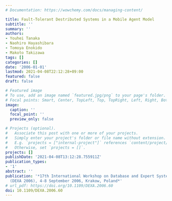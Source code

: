 ```yaml
---
# Documentation: https://wowchemy.com/docs/managing-content/

title: Fault-Tolerant Destributed Systems in a Mobile Agent Model
subtitle: ''
summary: ''
authors:
- Youhei Tanaka
- Naohiro Hayashibara
- Tomoya Enokido
- Makoto Takizawa
tags: []
categories: []
date: '2006-01-01'
lastmod: 2021-04-08T22:12:28+09:00
featured: false
draft: false

# Featured image
# To use, add an image named `featured.jpg/png` to your page's folder.
# Focal points: Smart, Center, TopLeft, Top, TopRight, Left, Right, BottomLeft, Bottom, BottomRight.
image:
  caption: ''
  focal_point: ''
  preview_only: false

# Projects (optional).
#   Associate this post with one or more of your projects.
#   Simply enter your project's folder or file name without extension.
#   E.g. `projects = ["internal-project"]` references `content/project/deep-learning/index.md`.
#   Otherwise, set `projects = []`.
projects: []
publishDate: '2021-04-08T13:12:28.755911Z'
publication_types:
- '1'
abstract: ''
publication: '*17th International Workshop on Database and Expert Systems Applications
  (DEXA 2006), 4-8 September 2006, Krakow, Poland*'
# url_pdf: https://doi.org/10.1109/DEXA.2006.60
doi: 10.1109/DEXA.2006.60
---
```

